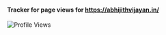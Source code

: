 

<!--
**abhijith-vijayan/abhijith-vijayan** is a ✨ _special_ ✨ repository because its `README.md` (this file) appears on your GitHub profile.

Here are some ideas to get you started:

- 🔭 I’m currently working on ...
- 🌱 I’m currently learning ...
- 👯 I’m looking to collaborate on ...
- 🤔 I’m looking for help with ...
- 💬 Ask me about ...
- 📫 How to reach me: ...
- 😄 Pronouns: ...
- ⚡ Fun fact: ...
-->

#### Tracker for page views for https://abhijithvijayan.in/


 <img
    src="https://komarev.com/ghpvc/?username=abhijith-vijayan&label=PROFILE+VIEWS&color=071A2C&style=for-the-badge"
    alt="Profile Views"
  />
